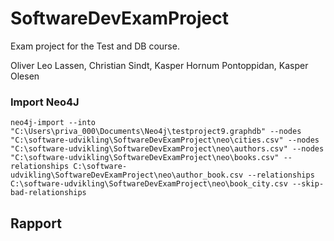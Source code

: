SoftwareDevExamProject
=============================

Exam project for the Test and DB course.

Oliver Leo Lassen, Christian Sindt, Kasper Hornum Pontoppidan, Kasper Olesen

### Import Neo4J
```
neo4j-import --into "C:\Users\priva_000\Documents\Neo4j\testproject9.graphdb" --nodes "C:\software-udvikling\SoftwareDevExamProject\neo\cities.csv" --nodes "C:\software-udvikling\SoftwareDevExamProject\neo\authors.csv" --nodes "C:\software-udvikling\SoftwareDevExamProject\neo\books.csv" --relationships C:\software-udvikling\SoftwareDevExamProject\neo\author_book.csv --relationships C:\software-udvikling\SoftwareDevExamProject\neo\book_city.csv --skip-bad-relationships
```

Rapport
----------
